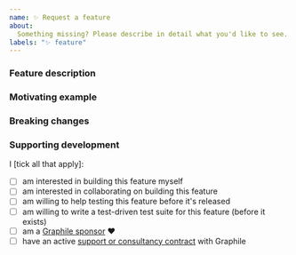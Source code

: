 ```yaml
---
name: ✨ Request a feature
about:
  Something missing? Please describe in detail what you'd like to see.
labels: "✨ feature"
---
```


### Feature description

<!-- Please describe the feature you'd like to see in as much detail as you
      can. -->

### Motivating example

<!-- What motivated this feature request? Why is this feature useful to other
      people? What other use cases can you think of for it?  -->

### Breaking changes

<!-- If this feature requires breaking changes, detail them here, otherwise
      delete this section -->

### Supporting development

I [tick all that apply]:

<!-- To tick a checkbox, change it from `[ ]` to `[x]` -->

- [ ] am interested in building this feature myself
- [ ] am interested in collaborating on building this feature
- [ ] am willing to help testing this feature before it's released
- [ ] am willing to write a test-driven test suite for this feature (before it exists)
- [ ] am a [Graphile sponsor](https://www.graphile.org/sponsor/) ❤️
- [ ] have an active [support or consultancy contract](https://www.graphile.org/support/) with Graphile

